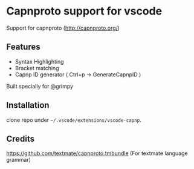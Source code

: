 # Capnproto support for vscode

Support for capnproto (http://capnproto.org/) 

## Features
- Syntax Highlighting
- Bracket matching
- Capnp ID generator ( Ctrl+p -> GenerateCapnpID )


Built specially for @grimpy

## Installation
clone repo under `~/.vscode/extensions/vscode-capnp`.


## Credits
https://github.com/textmate/capnproto.tmbundle (For textmate language grammar)